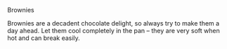 Brownies

Brownies are a decadent chocolate delight, so always try to make them a day ahead.
Let them cool completely in the pan – they are very soft when
hot and can break easily.